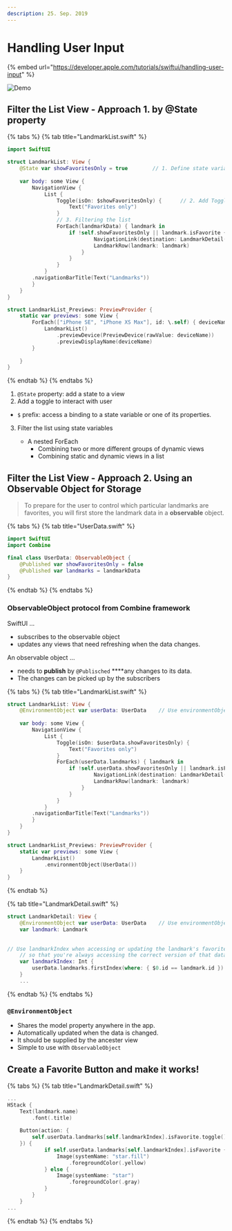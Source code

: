 ```yaml
---
description: 25. Sep. 2019
---
```


# Handling User Input

{% embed url="https://developer.apple.com/tutorials/swiftui/handling-user-input" %}

![Demo](../../../.gitbook/assets/screenshot-favoritebutton.gif)

## Filter the List View - Approach 1. by @State property

{% tabs %}
{% tab title="LandmarkList.swift" %}
```swift
import SwiftUI

struct LandmarkList: View {
    @State var showFavoritesOnly = true        // 1. Define state variable
    
    var body: some View {
        NavigationView {
            List {
                Toggle(isOn: $showFavoritesOnly) {      // 2. Add Toggle
                    Text("Favorites only")
                }
                // 3. Filtering the list
                ForEach(landmarkData) { landmark in
                    if !self.showFavoritesOnly || landmark.isFavorite {
                            NavigationLink(destination: LandmarkDetail(landmark: landmark)) {
                            LandmarkRow(landmark: landmark)
                        }
                    }
                }
            }
        .navigationBarTitle(Text("Landmarks"))
        }
    }
}

struct LandmarkList_Previews: PreviewProvider {
    static var previews: some View {
        ForEach(["iPhone SE", "iPhone XS Max"], id: \.self) { deviceName in
            LandmarkList()
                .previewDevice(PreviewDevice(rawValue: deviceName))
                .previewDisplayName(deviceName)
        }
        
    }
}
```
{% endtab %}
{% endtabs %}

1. `@State` property: add a state to a view
2.  Add a toggle to interact with user
   * `$` prefix: access a binding to a state variable or one of its properties.
3. Filter the list using state variables

   * A nested ForEach
     * Combining two or more different groups of dynamic views
     * Combining static and dynamic views in a list 

## Filter the List View - Approach 2. Using an Observable Object for Storage

> To prepare for the user to control which particular landmarks are favorites, you will first store the landmark data in a **observable** object.

{% tabs %}
{% tab title="UserData.swift" %}
```swift
import SwiftUI
import Combine

final class UserData: ObservableObject {
    @Published var showFavoritesOnly = false
    @Published var landmarks = landmarkData
}
```
{% endtab %}
{% endtabs %}

### ObservableObject protocol from Combine framework

SwiftUI ...

* subscribes to the observable object
* updates any views that need refreshing when the data changes.

An observable object ... 

* needs to **publish** by `@Publisched` ****any changes to its data.
* The changes can be picked up by the subscribers

{% tabs %}
{% tab title="LandmarkList.swift" %}
```swift
struct LandmarkList: View {
    @EnvironmentObject var userData: UserData    // Use environmentObject
    
    var body: some View {
        NavigationView {
            List {
                Toggle(isOn: $userData.showFavoritesOnly) {
                    Text("Favorites only")
                }
                ForEach(userData.landmarks) { landmark in
                    if !self.userData.showFavoritesOnly || landmark.isFavorite {
                            NavigationLink(destination: LandmarkDetail(landmark: landmark)) {
                            LandmarkRow(landmark: landmark)
                        }
                    }
                }
            }
        .navigationBarTitle(Text("Landmarks"))
        }
    }
}

struct LandmarkList_Previews: PreviewProvider {
    static var previews: some View {
        LandmarkList()
            .environmentObject(UserData())
    }
}
```
{% endtab %}

{% tab title="LandmarkDetail.swift" %}
```swift
struct LandmarkDetail: View {
    @EnvironmentObject var userData: UserData    // Use environmentObject
    var landmark: Landmark
    
    // Use landmarkIndex when accessing or updating the landmark's favorite status,
    // so that you're always accessing the correct version of that data.
    var landmarkIndex: Int {
        userData.landmarks.firstIndex(where: { $0.id == landmark.id })!
    }
    ...
```
{% endtab %}
{% endtabs %}

### `@EnvironmentObject`

* Shares the model property anywhere in the app.
* Automatically updated when the data is changed.
* It should be supplied by the ancester view
* Simple to use with `ObservableObject`

## Create a Favorite Button and make it works!

{% tabs %}
{% tab title="LandmarkDetail.swift" %}
```swift
...
HStack {
    Text(landmark.name)
        .font(.title)
            
    Button(action: {
        self.userData.landmarks[self.landmarkIndex].isFavorite.toggle()
    }) {
            if self.userData.landmarks[self.landmarkIndex].isFavorite {
                Image(systemName: "star.fill")
                    .foregroundColor(.yellow)
            } else {
                Image(systemName: "star")
                    .foregroundColor(.gray)
            }
        }
    }
...        
```
{% endtab %}
{% endtabs %}

